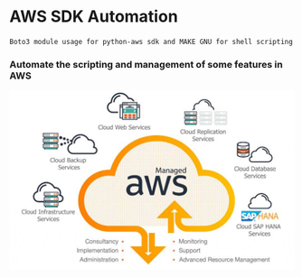 # AWS SDK Automation

    Boto3 module usage for python-aws sdk and MAKE GNU for shell scripting

### Automate the scripting and management of some features in AWS

![](docs/img/AWS_1.jpg)